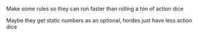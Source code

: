 Make some rules so they can run faster than rolling a ton of action dice

Maybe they get static numbers as an optional, hordes just have less action dice 